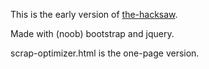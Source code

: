 This is the early version of [the-hacksaw](https://github.com/jmgloria07/the-hacksaw). 

Made with (noob) bootstrap and jquery.

scrap-optimizer.html is the one-page version.
